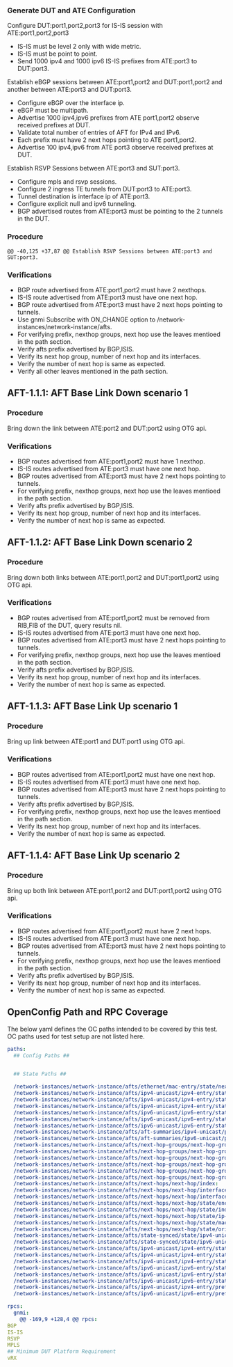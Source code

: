 ### Generate DUT and ATE Configuration

Configure DUT:port1,port2,port3 for IS-IS session with ATE:port1,port2,port3
*   IS-IS must be level 2 only with wide metric.
*   IS-IS must be point to point.
*   Send 1000 ipv4 and 1000 ipv6 IS-IS prefixes from ATE:port3 to DUT:port3.


Establish eBGP sessions between ATE:port1,port2 and DUT:port1,port2 and another between ATE:port3 and DUT:port3.
*   Configure eBGP over the interface ip.
*   eBGP must be multipath.
*   Advertise 1000 ipv4,ipv6 prefixes from ATE port1,port2 observe received prefixes at DUT.
*   Validate total number of entries of AFT for IPv4 and IPv6.
*   Each prefix must have 2 next hops pointing to ATE port1,port2.
*   Advertise 100 ipv4,ipv6 from ATE port3 observe received prefixes at DUT.

Establish RSVP Sessions between ATE:port3 and SUT:port3.
*   Configure mpls and rsvp sessions.
*   Configure 2 ingress TE tunnels from DUT:port3 to ATE:port3.
*   Tunnel destination is interface ip of ATE:port3.
*   Configure explicit null and ipv6 tunneling.
*   BGP advertised routes from ATE:port3 must be pointing to the 2 tunnels in the DUT.

### Procedure

	@@ -40,125 +37,87 @@ Establish RSVP Sessions between ATE:port3 and SUT:port3.

### Verifications

*   BGP route advertised from ATE:port1,port2 must have 2 nexthops.
*   IS-IS route advertised from ATE:port3 must have one next hop.
*   BGP route advertised from ATE:port3 must have 2 next hops pointing to tunnels.
*   Use gnmi Subscribe with ON_CHANGE option to /network-instances/network-instance/afts.
*   For verifying prefix, nexthop groups, next hop use the leaves mentioed in the path section.
*   Verify afts prefix advertised by BGP,ISIS.
*   Verify its next hop group, number of next hop and its interfaces.
*   Verify the number of next hop is same as expected.
*   Verify all other leaves mentioned in the path section.


## AFT-1.1.1: AFT Base Link Down scenario 1

### Procedure

Bring down the link between ATE:port2 and DUT:port2 using OTG api.

### Verifications

*   BGP routes advertised from ATE:port1,port2 must have 1 nexthop.
*   IS-IS routes advertised from ATE:port3 must have one next hop.
*   BGP routes advertised from ATE:port3 must have 2 next hops pointing to tunnels.
*   For verifying prefix, nexthop groups, next hop use the leaves mentioed in the path section.
*   Verify afts prefix advertised by BGP,ISIS.
*   Verify its next hop group, number of next hop and its interfaces.
*   Verify the number of next hop is same as expected.

## AFT-1.1.2: AFT Base Link Down scenario 2

### Procedure

Bring down both links between ATE:port1,port2 and DUT:port1,port2 using OTG api.

### Verifications

*   BGP routes advertised from ATE:port1,port2 must be removed from RIB,FIB of the DUT, query results nil.
*   IS-IS routes advertised from ATE:port3 must have one next hop.
*   BGP routes advertised from ATE:port3 must have 2 next hops pointing to tunnels.
*   For verifying prefix, nexthop groups, next hop use the leaves mentioed in the path section.
*   Verify afts prefix advertised by BGP,ISIS.
*   Verify its next hop group, number of next hop and its interfaces.
*   Verify the number of next hop is same as expected.

## AFT-1.1.3: AFT Base Link Up scenario 1

### Procedure

Bring up link between ATE:port1 and DUT:port1 using OTG api.

### Verifications

*   BGP routes advertised from ATE:port1,port2 must have one next hop.
*   IS-IS routes advertised from ATE:port3 must have one next hop.
*   BGP routes advertised from ATE:port3 must have 2 next hops pointing to tunnels.
*   Verify afts prefix advertised by BGP,ISIS.
*   For verifying prefix, nexthop groups, next hop use the leaves mentioed in the path section.
*   Verify its next hop group, number of next hop and its interfaces.
*   Verify the number of next hop is same as expected.

## AFT-1.1.4: AFT Base Link Up scenario 2

### Procedure

Bring up both link between ATE:port1,port2 and DUT:port1,port2 using OTG api.

### Verifications

*   BGP routes advertised from ATE:port1,port2 must have 2 next hops.
*   IS-IS routes advertised from ATE:port3 must have one next hop.
*   BGP routes advertised from ATE:port3 must have 2 next hops pointing to tunnels.
*   For verifying prefix, nexthop groups, next hop use the leaves mentioed in the path section.
*   Verify afts prefix advertised by BGP,ISIS.
*   Verify its next hop group, number of next hop and its interfaces.
*   Verify the number of next hop is same as expected.

## OpenConfig Path and RPC Coverage

The below yaml defines the OC paths intended to be covered by this test.  OC paths used for test setup are not listed here.

```yaml
paths:
  ## Config Paths ##


  ## State Paths ##

  /network-instances/network-instance/afts/ethernet/mac-entry/state/next-hop-group:
  /network-instances/network-instance/afts/ipv4-unicast/ipv4-entry/state/next-hop-group:
  /network-instances/network-instance/afts/ipv4-unicast/ipv4-entry/state/origin-protocol:
  /network-instances/network-instance/afts/ipv4-unicast/ipv4-entry/state/prefix:
  /network-instances/network-instance/afts/ipv6-unicast/ipv6-entry/state/next-hop-group:
  /network-instances/network-instance/afts/ipv6-unicast/ipv6-entry/state/origin-protocol:
  /network-instances/network-instance/afts/ipv6-unicast/ipv6-entry/state/prefix:
  /network-instances/network-instance/afts/aft-summaries/ipv4-unicast/protocols/protocol/state/origin-protocol:
  /network-instances/network-instance/afts/aft-summaries/ipv6-unicast/protocols/protocol/state/origin-protocol:
  /network-instances/network-instance/afts/next-hop-groups/next-hop-group/id:
  /network-instances/network-instance/afts/next-hop-groups/next-hop-group/next-hops/next-hop/index:
  /network-instances/network-instance/afts/next-hop-groups/next-hop-group/next-hops/next-hop/state/index:
  /network-instances/network-instance/afts/next-hop-groups/next-hop-group/next-hops/next-hop/state/weight:
  /network-instances/network-instance/afts/next-hop-groups/next-hop-group/state/backup-next-hop-group:
  /network-instances/network-instance/afts/next-hop-groups/next-hop-group/state/id:
  /network-instances/network-instance/afts/next-hops/next-hop/index:
  /network-instances/network-instance/afts/next-hops/next-hop/interface-ref/state/interface:
  /network-instances/network-instance/afts/next-hops/next-hop/interface-ref/state/subinterface:
  /network-instances/network-instance/afts/next-hops/next-hop/state/encapsulate-header:
  /network-instances/network-instance/afts/next-hops/next-hop/state/index:
  /network-instances/network-instance/afts/next-hops/next-hop/state/ip-address:
  /network-instances/network-instance/afts/next-hops/next-hop/state/mac-address:
  /network-instances/network-instance/afts/next-hops/next-hop/state/origin-protocol:
  /network-instances/network-instance/afts/state-synced/state/ipv4-unicast:
  /network-instances/network-instance/afts/state-synced/state/ipv6-unicast:
  /network-instances/network-instance/afts/ipv4-unicast/ipv4-entry/state/entry-metadata:
  /network-instances/network-instance/afts/ipv4-unicast/ipv4-entry/state/next-hop-group-network-instance:
  /network-instances/network-instance/afts/ipv4-unicast/ipv4-entry/state/origin-network-instance:
  /network-instances/network-instance/afts/ipv6-unicast/ipv6-entry/state/entry-metadata:
  /network-instances/network-instance/afts/ipv6-unicast/ipv6-entry/state/next-hop-group-network-instance:
  /network-instances/network-instance/afts/ipv6-unicast/ipv6-entry/state/origin-network-instance:
  /network-instances/network-instance/afts/ipv4-unicast/ipv4-entry/prefix:
  /network-instances/network-instance/afts/ipv6-unicast/ipv6-entry/prefix:

rpcs:
  gnmi:
	@@ -169,9 +128,4 @@ rpcs:
BGP
IS-IS
RSVP
MPLS
## Minimum DUT Platform Requirement
vRX
